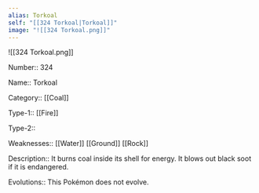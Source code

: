 ```yaml
---
alias: Torkoal
self: "[[324 Torkoal|Torkoal]]"
image: "![[324 Torkoal.png]]"
---
```


![[324 Torkoal.png]]


Number:: 324

Name:: Torkoal

Category:: [[Coal]]

Type-1:: [[Fire]]

Type-2:: 

Weaknesses:: [[Water]] [[Ground]] [[Rock]]

Description:: It burns coal inside its shell for energy. It blows out black soot if it is endangered.

Evolutions:: This Pokémon does not evolve.
